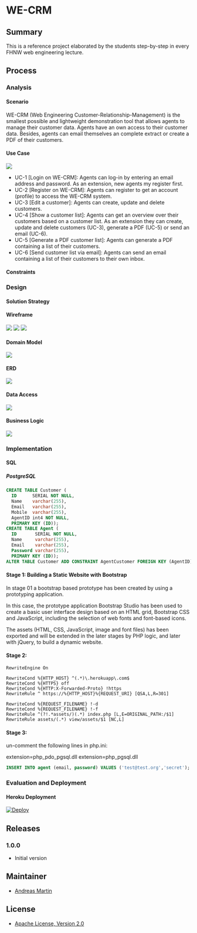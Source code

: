 # WE-CRM

## Summary
This is a reference project elaborated by the students step-by-step in every FHNW web engineering lecture.

## Process

### Analysis

#### Scenario
WE-CRM (Web Engineering Customer-Relationship-Management) is the smallest possible and lightweight demonstration tool that allows agents to manage their customer data. Agents have an own access to their customer data. Besides, agents can email themselves an complete extract or create a PDF of their customers.

#### Use Case

![](modelling/images/WE-CRM-Use-Case.png)

- UC-1 [Login on WE-CRM]: Agents can log-in by entering an email address and password. As an extension, new agents my register first.
- UC-2 [Register on WE-CRM]: Agents can register to get an account (profile) to access the WE-CRM system.
- UC-3 [Edit a customer]: Agents can create, update and delete customers.
- UC-4 [Show a customer list]: Agents can get an overview over their customers based on a customer list. As an extension they can create, update and delete customers (UC-3), generate a PDF (UC-5) or send an email (UC-6).
- UC-5 [Generate a PDF customer list]: Agents can generate a PDF containing a list of their customers.
- UC-6 [Send customer list via email]: Agents can send an email containing a list of their customers to their own inbox.

#### Constraints

### Design

#### Solution Strategy

#### Wireframe

![](modelling/images/WE-CRM-Wireframe%20-%20Log-In.png)
![](modelling/images/WE-CRM-Wireframe%20-%20Customers.png)
![](modelling/images/WE-CRM-Wireframe%20-%20Edit.png)

#### Domain Model

![](modelling/images/WE-CRM-Domain-Model.png)

#### ERD

![](modelling/images/WE-CRM-ERD.png)

#### Data Access

![](modelling/images/WE-CRM-Data-Access.png)

#### Business Logic

![](modelling/images/WE-CRM-Business-Logic.png)

### Implementation

#### SQL

##### PostgreSQL
```SQL
CREATE TABLE Customer (
  ID      SERIAL NOT NULL,
  Name    varchar(255),
  Email   varchar(255),
  Mobile  varchar(255),
  AgentID int4 NOT NULL,
  PRIMARY KEY (ID));
CREATE TABLE Agent (
  ID       SERIAL NOT NULL,
  Name     varchar(255),
  Email    varchar(255),
  Password varchar(255),
  PRIMARY KEY (ID));
ALTER TABLE Customer ADD CONSTRAINT AgentCustomer FOREIGN KEY (AgentID) REFERENCES Agent (ID);
```

#### Stage 1: Building a Static Website with Bootstrap

In stage 01 a bootstrap based prototype has been created by using a prototyping application. 

In this case, the prototype application Bootstrap Studio has been used to create a basic user interface design based on an HTML grid, Bootstrap CSS and JavaScript, including the selection of web fonts and font-based icons.

The assets (HTML, CSS, JavaScript, image and font files) has been exported and will be extended in the later stages by PHP logic, and later with jQuery, to build a dynamic website.

#### Stage 2:

````apacheconf
RewriteEngine On

RewriteCond %{HTTP_HOST} ^(.*)\.herokuapp\.com$
RewriteCond %{HTTPS} off
RewriteCond %{HTTP:X-Forwarded-Proto} !https
RewriteRule ^ https://%{HTTP_HOST}%{REQUEST_URI} [QSA,L,R=301]

RewriteCond %{REQUEST_FILENAME} !-d
RewriteCond %{REQUEST_FILENAME} !-f
RewriteRule ^(?!.*assets/)(.*) index.php [L,E=ORIGINAL_PATH:/$1]
RewriteRule assets/(.*) view/assets/$1 [NC,L]
````

#### Stage 3:
un-comment the following lines in php.ini:

extension=php_pdo_pgsql.dll
extension=php_pgsql.dll

```SQL
INSERT INTO agent (email, password) VALUES ('test@test.org','secret');
```

### Evaluation and Deployment

#### Heroku Deployment

[![Deploy](https://www.herokucdn.com/deploy/button.png)](https://heroku.com/deploy)

## Releases

### 1.0.0

- Initial version

## Maintainer

- [Andreas Martin](https://github.com/andreasmartin)

## License

- [Apache License, Version 2.0](LICENSE)
